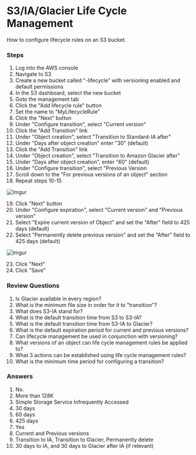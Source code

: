S3/IA/Glacier Life Cycle Management
======

How to configure lifecycle rules on an S3 bucket.


### Steps

1.  Log into the AWS console
2.  Navigate to S3 
3.  Create a new bucket called "<yourname>-lifecycle" with versioning enabled and default permissions
4.  In the S3 dashboard, select the new bucket
5.  Goto the management tab
6.  Click the "Add lifecycle rule" button
7.  Set the name to "MyLifecycleRule"
8.  Click the "Next" button
9.  Under "Configure transition", select "Current version"
10. Click the "Add Transition" link
11. Under "Object creation", select "Transition to Standard-IA after"
12. Under "Days after object creation" enter "30" (default)
13. Click the "Add Transition" link
14. Under "Object creation", select "Transition to Amazon Glacier after"
15. Under "Days after object creation", enter "60" (default)
16. Under "Configure transition", select "Previous Version
17. Scroll down to the "For previous versions of an object" section
18. Repeat steps 10-15

![Imgur](https://i.imgur.com/ieBnrDQ.png)

19. Click "Next" button
20. Under "Configure expiration", select "Current version" and "Previous version"
21. Select "Expire current version of Object" and set the "After" field to 425 days (default)
22. Select "Permanently delete previous version" and set the "After" field to 425 days (default)

![Imgur](https://i.imgur.com/iKl0LpA.png)

23. Click "Next"
24. Click "Save"


### Review Questions

1.  Is Glacier available in every region?
2.  What is the minimum file size in order for it to "transition"?
3.  What does S3-IA stand for?
4.  What is the default transition time from S3 to S3-IA?
5.  What is the default transition time from S3-IA to Glacier?
6.  What is the default expiration period for current and previous versions?
7.  Can lifecycle management be used in conjunction with versioning?
8.  What versions of an object can life cycle management rules be applied to?
9.  What 3 actions can be established using life cycle management rules?
10. What is the minimum time period for configuring a transition?


### Answers

1.  No.
2.  More than 128K
3.  Simple Storage Service Infrequently Accessed
4.  30 days
5.  60 days
6.  425 days
7.  Yes
8.  Current and Previous versions
9.  Transition to IA,  Transition to Glacier, Permanently delete
10. 30 days to IA, and 30 days to Glacier after IA (if relevant)

  
  
     
